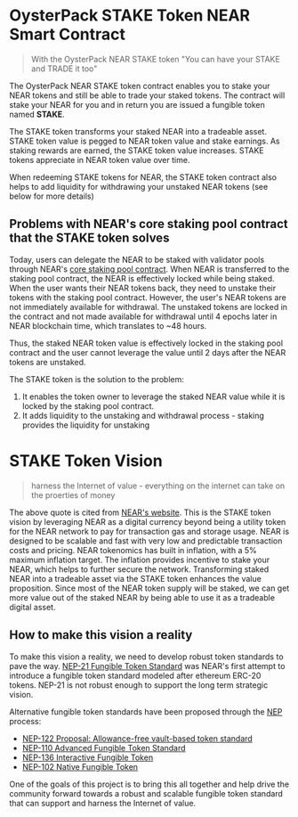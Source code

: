 # OysterPack STAKE Token NEAR Smart Contract

> With the OysterPack NEAR STAKE token "You can have your STAKE and TRADE it too"

The OysterPack NEAR STAKE token contract enables you to stake your NEAR tokens and still be able to trade your staked
tokens. The contract will stake your NEAR for you and in return you are issued a fungible token named **STAKE**. 

The STAKE token transforms your staked NEAR into a tradeable asset. STAKE token value is pegged to NEAR token value and 
stake earnings. As staking rewards are earned, the STAKE token value increases. STAKE tokens appreciate in NEAR token 
value over time.

When redeeming STAKE tokens for NEAR, the STAKE token contract also helps to add liquidity for withdrawing your unstaked 
NEAR tokens (see below for more details)

## Problems with NEAR's core staking pool contract that the STAKE token solves
Today, users can delegate the NEAR to be staked with validator pools through NEAR's [core staking pool contract](https://github.com/near/core-contracts/tree/master/staking-pool).
When NEAR is transferred to the staking pool contract, the NEAR is effectively locked while being staked. When the user
wants their NEAR tokens back, they need to unstake their tokens with the staking pool contract. However, the user's 
NEAR tokens are not immediately available for withdrawal. The unstaked tokens are locked in the contract and not made
available for withdrawal until 4 epochs later in NEAR blockchain time, which translates to ~48 hours.

Thus, the staked NEAR token value is effectively locked in the staking pool contract and the user cannot leverage the
value until 2 days after the NEAR tokens are unstaked. 

The STAKE token is the solution to the problem:
1. It enables the token owner to leverage the staked NEAR value while it is locked by the staking pool contract.
2. It adds liquidity to the unstaking and withdrawal process - staking provides the liquidity for unstaking

# STAKE Token Vision
> harness the Internet of value - everything on the internet can take on the proerties of money

The above quote is cited from [NEAR's website](https://near.org/). This is the STAKE token vision by leveraging NEAR as a 
digital currency beyond being a utility token for the NEAR network to pay for transaction gas and storage usage. 
NEAR is designed to be scalable and fast with very low and predictable transaction costs and pricing. NEAR tokenomics has 
built in inflation, with a 5% maximum inflation target. The inflation provides incentive to stake your NEAR, which helps 
to further secure the network. Transforming staked NEAR into a tradeable asset via the STAKE token enhances the value proposition. 
Since most of the NEAR token supply will be staked, we can get more value out of the staked NEAR by being able to use it as a tradeable digital asset.

## How to make this vision a reality
To make this vision a reality, we need to develop robust token standards to pave the way.
[NEP-21 Fungible Token Standard](https://github.com/near/NEPs/issues/21) was NEAR's first attempt to introduce a fungible
token standard modeled after ethereum ERC-20 tokens. NEP-21 is not robust enough to support the long term strategic vision.

Alternative fungible token standards have been proposed through the [NEP](https://github.com/near/NEPs) process:
- [NEP-122 Proposal: Allowance-free vault-based token standard](https://github.com/near/NEPs/issues/122)
- [NEP-110 Advanced Fungible Token Standard](https://github.com/near/NEPs/issues/110)
- [NEP-136 Interactive Fungible Token](https://github.com/near/NEPs/issues/136)
- [NEP-102 Native Fungible Token](https://github.com/near/NEPs/issues/102)

One of the goals of this project is to bring this all together and help drive the community forward towards a robust
and scalable fungible token standard that can support and harness the Internet of value.